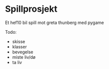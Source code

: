 # Spillprosjekt

Et hef10 bil spill mot greta thunberg med pygame 

Todo:

- skisse
- klasser
- bevegelse
- miste liv/dø
- ta liv